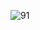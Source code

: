 ![91](https://github.com/skygitIG/Reels-since-july-2023/assets/117715724/c93ed904-a9f6-4d01-a30b-d06305d01012)
